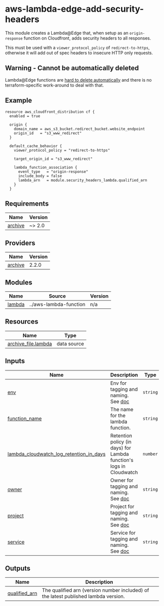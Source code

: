 # aws-lambda-edge-add-security-headers

This module creates a Lambda@Edge that, when setup as an `origin-response` function on Cloudfront, adds security headers to all responses.

This must be used with a `viewer_protocol_policy` of `redirect-to-https`, otherwise it will add out of spec headers to insecure HTTP only requests.

## Warning - Cannot be automatically deleted

Lambda@Edge functions are [hard to delete automatically](https://docs.aws.amazon.com/lambda/latest/dg/lambda-edge.html) and there is no terraform-specific work-around to deal with that.

## Example

```hcl
resource aws_cloudfront_distribution cf {
  enabled = true

  origin {
    domain_name = aws_s3_bucket.redirect_bucket.website_endpoint
    origin_id   = "s3_www_redirect"
  }

  default_cache_behavior {
    viewer_protocol_policy = "redirect-to-https"

    target_origin_id = "s3_www_redirect"

    lambda_function_association {
      event_type   = "origin-response"
      include_body = false
      lambda_arn   = module.security_headers_lambda.qualified_arn
    }
  }
```

<!-- START -->
## Requirements

| Name | Version |
|------|---------|
| <a name="requirement_archive"></a> [archive](#requirement\_archive) | ~> 2.0 |

## Providers

| Name | Version |
|------|---------|
| <a name="provider_archive"></a> [archive](#provider\_archive) | 2.2.0 |

## Modules

| Name | Source | Version |
|------|--------|---------|
| <a name="module_lambda"></a> [lambda](#module\_lambda) | ../aws-lambda-function | n/a |

## Resources

| Name | Type |
|------|------|
| [archive_file.lambda](https://registry.terraform.io/providers/hashicorp/archive/latest/docs/data-sources/file) | data source |

## Inputs

| Name | Description | Type | Default | Required |
|------|-------------|------|---------|:--------:|
| <a name="input_env"></a> [env](#input\_env) | Env for tagging and naming. See [doc](../README.md#consistent-tagging) | `string` | n/a | yes |
| <a name="input_function_name"></a> [function\_name](#input\_function\_name) | The name for the lambda function. | `string` | `null` | no |
| <a name="input_lambda_cloudwatch_log_retention_in_days"></a> [lambda\_cloudwatch\_log\_retention\_in\_days](#input\_lambda\_cloudwatch\_log\_retention\_in\_days) | Retention policy (in days) for Lambda function's logs in Cloudwatch | `number` | `null` | no |
| <a name="input_owner"></a> [owner](#input\_owner) | Owner for tagging and naming. See [doc](../README.md#consistent-tagging) | `string` | n/a | yes |
| <a name="input_project"></a> [project](#input\_project) | Project for tagging and naming. See [doc](../README.md#consistent-tagging) | `string` | n/a | yes |
| <a name="input_service"></a> [service](#input\_service) | Service for tagging and naming. See [doc](../README.md#consistent-tagging) | `string` | n/a | yes |

## Outputs

| Name | Description |
|------|-------------|
| <a name="output_qualified_arn"></a> [qualified\_arn](#output\_qualified\_arn) | The qualified arn (version number included) of the latest published lambda version. |
<!-- END -->
